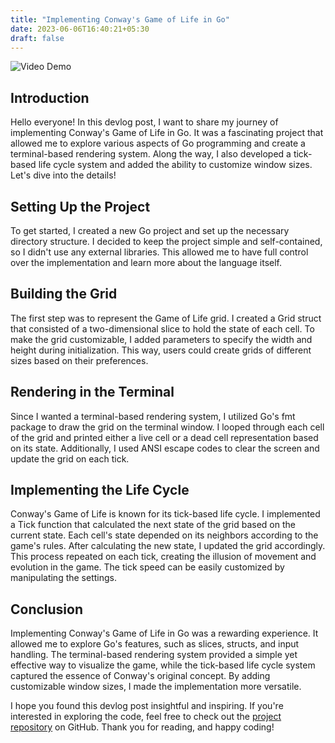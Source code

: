 ```yaml
---
title: "Implementing Conway's Game of Life in Go"
date: 2023-06-06T16:40:21+05:30
draft: false
---
```


![Video Demo](https://i.imgur.com/22BVWt0.gif)

## Introduction

Hello everyone! In this devlog post, I want to share my journey of implementing Conway's Game of Life in Go. It was a fascinating project that allowed me to explore various aspects of Go programming and create a terminal-based rendering system. Along the way, I also developed a tick-based life cycle system and added the ability to customize window sizes. Let's dive into the details!

## Setting Up the Project

To get started, I created a new Go project and set up the necessary directory structure. I decided to keep the project simple and self-contained, so I didn't use any external libraries. This allowed me to have full control over the implementation and learn more about the language itself.

## Building the Grid

The first step was to represent the Game of Life grid. I created a Grid struct that consisted of a two-dimensional slice to hold the state of each cell. To make the grid customizable, I added parameters to specify the width and height during initialization. This way, users could create grids of different sizes based on their preferences.

## Rendering in the Terminal

Since I wanted a terminal-based rendering system, I utilized Go's fmt package to draw the grid on the terminal window. I looped through each cell of the grid and printed either a live cell or a dead cell representation based on its state. Additionally, I used ANSI escape codes to clear the screen and update the grid on each tick.

## Implementing the Life Cycle

Conway's Game of Life is known for its tick-based life cycle. I implemented a Tick function that calculated the next state of the grid based on the current state. Each cell's state depended on its neighbors according to the game's rules. After calculating the new state, I updated the grid accordingly. This process repeated on each tick, creating the illusion of movement and evolution in the game. The tick speed can be easily customized by manipulating the settings.


## Conclusion

Implementing Conway's Game of Life in Go was a rewarding experience. It allowed me to explore Go's features, such as slices, structs, and input handling. The terminal-based rendering system provided a simple yet effective way to visualize the game, while the tick-based life cycle system captured the essence of Conway's original concept. By adding customizable window sizes, I made the implementation more versatile.

I hope you found this devlog post insightful and inspiring. If you're interested in exploring the code, feel free to check out the [project repository](https://github.com/zubairmh/thelifegame) on GitHub. Thank you for reading, and happy coding!